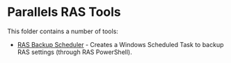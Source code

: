 # Parallels RAS Tools
This folder contains a number of tools:
* [RAS Backup Scheduler](ScheduleRASBackup) - Creates a Windows Scheduled Task to backup RAS settings (through RAS PowerShell).